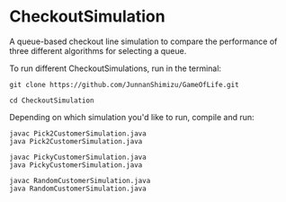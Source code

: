 # CheckoutSimulation
A queue-based checkout line simulation to compare the performance of three different algorithms for selecting a queue.

To run different CheckoutSimulations, run in the terminal:
```
git clone https://github.com/JunnanShimizu/GameOfLife.git
```
```
cd CheckoutSimulation
```

Depending on which simulation you'd like to run, compile and run:

```
javac Pick2CustomerSimulation.java
java Pick2CustomerSimulation.java
```
```
javac PickyCustomerSimulation.java
java PickyCustomerSimulation.java
```
```
javac RandomCustomerSimulation.java
java RandomCustomerSimulation.java
```
